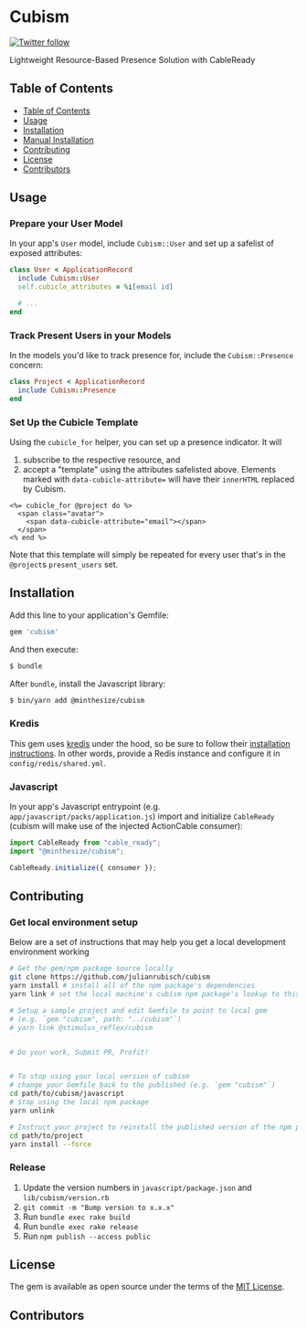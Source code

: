 # Cubism
[![Twitter follow](https://img.shields.io/twitter/follow/julian_rubisch?style=social)](https://twitter.com/julian_rubisch)

Lightweight Resource-Based Presence Solution with CableReady

## Table of Contents

- [Table of Contents](#table-of-contents)
- [Usage](#usage)
- [Installation](#installation)
- [Manual Installation](#manual-installation)
- [Contributing](#contributing)
- [License](#license)
- [Contributors](#contributors)

## Usage

### Prepare your User Model
In your app's `User` model, include `Cubism::User` and set up a safelist of exposed attributes:

```rb
class User < ApplicationRecord
  include Cubism::User
  self.cubicle_attributes = %i[email id]

  # ...
end
```

### Track Present Users in your Models
In the models you'd like to track presence for, include the `Cubism::Presence` concern:

```rb
class Project < ApplicationRecord
  include Cubism::Presence
end
```

### Set Up the Cubicle Template

Using the `cubicle_for` helper, you can set up a presence indicator. It will

1. subscribe to the respective resource, and
2. accept a "template" using the attributes safelisted above. Elements marked with `data-cubicle-attribute=` will have their `innerHTML` replaced by Cubism.

```erb
<%= cubicle_for @project do %>
  <span class="avatar">
    <span data-cubicle-attribute="email"></span>
  </span>
<% end %>
```

Note that this template will simply be repeated for every user that's in the `@project`s `present_users` set.

## Installation
Add this line to your application's Gemfile:

```ruby
gem 'cubism'
```

And then execute:
```bash
$ bundle
```

After `bundle`, install the Javascript library:

```bash
$ bin/yarn add @minthesize/cubism
```

### Kredis

This gem uses [kredis](https://github.com/rails/kredis) under the hood, so be sure to follow their [installation instructions](https://github.com/rails/kredis#installation). In other words, provide a Redis instance and configure it in `config/redis/shared.yml`.

### Javascript

In your app's Javascript entrypoint (e.g. `app/javascript/packs/application.js`) import and initialize `CableReady` (cubism will make use of the injected ActionCable consumer):

```js
import CableReady from "cable_ready";
import "@minthesize/cubism";

CableReady.initialize({ consumer });
```


## Contributing

### Get local environment setup

Below are a set of instructions that may help you get a local development environment working

```sh
# Get the gem/npm package source locally
git clone https://github.com/julianrubisch/cubism
yarn install # install all of the npm package's dependencies
yarn link # set the local machine's cubism npm package's lookup to this local path

# Setup a sample project and edit Gemfile to point to local gem
# (e.g. `gem "cubism", path: "../cubism"`)
# yarn link @stimulus_reflex/cubism


# Do your work, Submit PR, Profit!


# To stop using your local version of cubism
# change your Gemfile back to the published (e.g. `gem "cubism"`)
cd path/to/cubism/javascript
# Stop using the local npm package
yarn unlink

# Instruct your project to reinstall the published version of the npm package
cd path/to/project
yarn install --force
```

### Release

1. Update the version numbers in `javascript/package.json` and `lib/cubism/version.rb`
2. `git commit -m "Bump version to x.x.x"`
3. Run `bundle exec rake build`
4. Run `bundle exec rake release`
5. Run `npm publish --access public`

## License
The gem is available as open source under the terms of the [MIT License](https://opensource.org/licenses/MIT).

## Contributors
